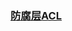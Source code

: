 ### [防腐层ACL](/%E6%A1%86%E6%9E%B6/%E8%AE%BE%E8%AE%A1%E6%80%9D%E6%83%B3/%E8%AE%BE%E8%AE%A1%E6%A8%A1%E5%BC%8F/ACL.md)

